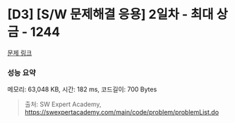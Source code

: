 # [D3] [S/W 문제해결 응용] 2일차 - 최대 상금 - 1244 

[문제 링크](https://swexpertacademy.com/main/code/problem/problemDetail.do?contestProbId=AV15Khn6AN0CFAYD) 

### 성능 요약

메모리: 63,048 KB, 시간: 182 ms, 코드길이: 700 Bytes



> 출처: SW Expert Academy, https://swexpertacademy.com/main/code/problem/problemList.do